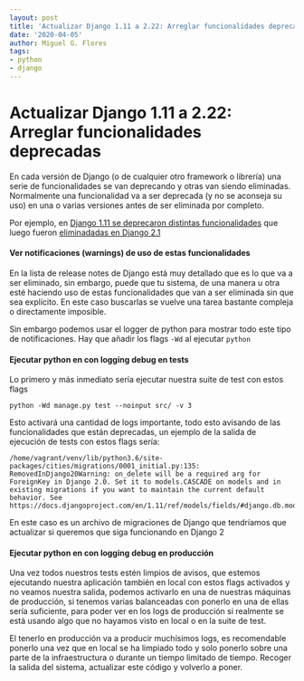 ```yaml
---
layout: post
title: 'Actualizar Django 1.11 a 2.22: Arreglar funcionalidades deprecadas'
date: '2020-04-05'
author: Miguel G. Flores
tags:
- python
- django
---
```


# Actualizar Django 1.11 a 2.22: Arreglar funcionalidades deprecadas

En cada versión de Django (o de cualquier otro framework o librería) una serie de funcionalidades se van deprecando y otras van siendo eliminadas. Normalmente una funcionalidad va a ser deprecada (y no se aconseja su uso) en una o varias versiones antes de ser eliminada por completo.

Por ejemplo, en [Django 1.11 se deprecaron distintas funcionalidades](https://docs.djangoproject.com/en/3.0/releases/1.11/#features-deprecated-in-1-11) que luego fueron [eliminadadas en Django 2.1](https://docs.djangoproject.com/en/3.0/releases/2.1/#features-removed-in-2-1)

#### Ver notificaciones (warnings) de uso de estas funcionalidades

En la lista de release notes de Django está muy detallado que es lo que va a ser eliminado, sin embargo, puede que tu sistema, de una manera u otra esté haciendo uso de estas funcionalidades que van a ser eliminada sin que sea explícito. En este caso buscarlas se vuelve una tarea bastante compleja o directamente imposible.

Sin embargo podemos usar el logger de python para mostrar todo este tipo de notificaciones. Hay que añadir los flags `-Wd` al ejecutar `python`

#### Ejecutar python en con logging debug en tests

Lo primero y más inmediato sería ejecutar nuestra suite de test con estos flags

    python -Wd manage.py test --noinput src/ -v 3

Esto activará una cantidad de logs importante, todo esto avisando de las funcionalidades que están deprecadas, un ejemplo de la salida de ejecución de tests con estos flags sería:

    /home/vagrant/venv/lib/python3.6/site-packages/cities/migrations/0001_initial.py:135: RemovedInDjango20Warning: on_delete will be a required arg for ForeignKey in Django 2.0. Set it to models.CASCADE on models and in existing migrations if you want to maintain the current default behavior. See https://docs.djangoproject.com/en/1.11/ref/models/fields/#django.db.models.ForeignKey.on_delete

En este caso es un archivo de migraciones de Django que tendríamos que actualizar si queremos que siga funcionando en Django 2

#### Ejecutar python en con logging debug en producción

Una vez todos nuestros tests estén limpios de avisos, que estemos ejecutando nuestra aplicación también en local con estos flags activados y no veamos nuestra salida, podemos activarlo en una de nuestras máquinas de producción, si tenemos varias balanceadas con ponerlo en una de ellas sería suficiente, para poder ver en los logs de producción si realmente se está usando algo que no hayamos visto en local o en la suite de test.

El tenerlo en producción va a producir muchísimos logs, es recomendable ponerlo una vez que en local se ha limpiado todo y solo ponerlo sobre una parte de la infraestructura o durante un tiempo limitado de tiempo. Recoger la salida del sistema, actualizar este código y volverlo a poner.
